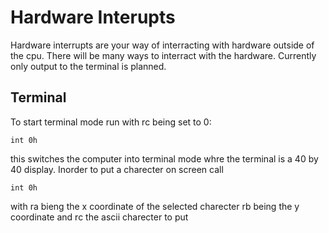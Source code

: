 # Hardware Interupts
Hardware interrupts are your way of interracting with hardware outside of the cpu.
There will be many ways to interract with the hardware. Currently only output to 
the terminal is planned.
## Terminal
To start terminal mode run with rc being set to 0:
```
int 0h
```
this switches the computer into terminal mode whre the terminal is a 40 by 40 display.
Inorder to put a charecter on screen call
```
int 0h
```
with ra bieng the x coordinate of the selected charecter rb being the y coordinate and rc the ascii charecter to put
